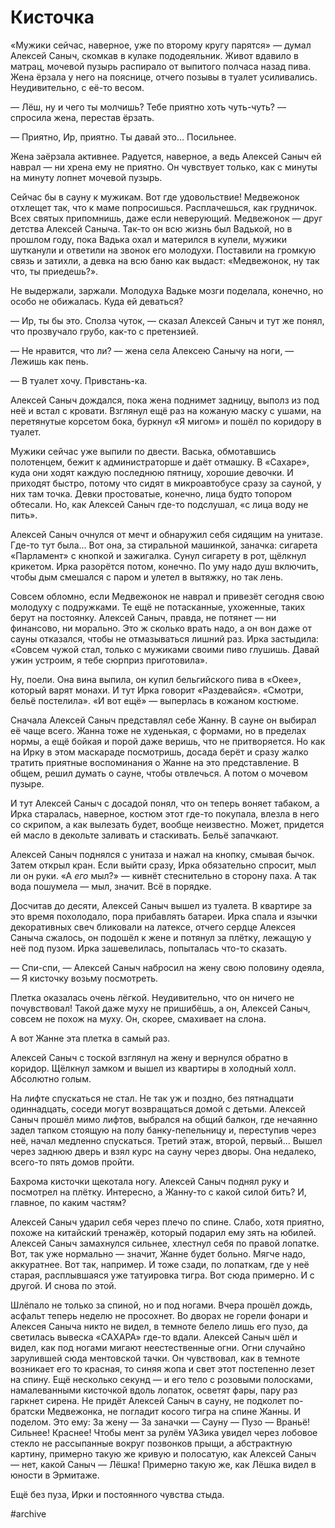 # Кисточка
«Мужики сейчас, наверное, уже по второму кругу парятся» — думал Алексей Саныч, скомкав в кулаке пододеяльник. Живот вдавило в матрац, мочевой пузырь распирало от выпитого полчаса назад пива. Жена ёрзала у него на пояснице, отчего позывы в туалет усиливались. Неудивительно, с её-то весом.

— Лёш, ну и чего ты молчишь? Тебе приятно хоть чуть-чуть? — спросила жена, перестав ёрзать.

— Приятно, Ир, приятно. Ты давай это… Посильнее.

Жена заёрзала активнее. Радуется, наверное, а ведь Алексей Саныч ей наврал — ни хрена ему не приятно. Он чувствует только, как с минуты на минуту лопнет мочевой пузырь.

Сейчас бы в сауну к мужикам. Вот где удовольствие! Медвежонок отхлещет так, что к маме попросишься. Расплачешься, как грудничок. Всех святых припомнишь, даже если неверующий. Медвежонок — друг детства Алексей Саныча. Так-то он всю жизнь был Вадькой, но в прошлом году, пока Вадька охал и матерился в купели, мужики шутканули и ответили на звонок его молодухи. Поставили на громкую связь и затихли, а девка на всю баню как выдаст: «Медвежонок, ну так что, ты приедешь?».

Не выдержали, заржали. Молодуха Вадьке мозги поделала, конечно, но особо не обижалась. Куда ей деваться?

— Ир, ты бы это. Сполза чуток, — сказал Алексей Саныч и тут же понял, что прозвучало грубо, как-то с претензией. 

— Не нравится, что ли? — жена села Алексею Санычу на ноги, — Лежишь как пень.

— В туалет хочу. Привстань-ка.

Алексей Саныч дождался, пока жена поднимет задницу, выполз из под неё и встал с кровати. Взглянул ещё раз на кожаную маску с ушами, на перетянутые корсетом бока, буркнул «Я мигом» и пошёл по коридору в туалет.

Мужики сейчас уже выпили по двести. Васька, обмотавшись полотенцем, бежит к администраторше и даёт отмашку. В «Сахаре», куда они ходят каждую последнюю пятницу, хорошие девочки. И приходят быстро, потому что сидят в микроавтобусе сразу за сауной, у них там точка. Девки простоватые, конечно, лица будто топором обтесали. Но, как Алексей Саныч где-то подслушал, «с лица воду не пить».

Алексей Саныч очнулся от мечт и обнаружил себя сидящим на унитазе. Где-то тут была... Вот она, за стиральной машинкой, заначка: сигарета «Парламент» с кнопкой и зажигалка. Сунул сигарету в рот, щёлкнул крикетом. Ирка разорётся потом, конечно. По уму надо душ включить, чтобы дым смешался с паром и улетел в вытяжку, но так лень.

Совсем обломно, если Медвежонок не наврал и привезёт сегодня свою молодуху с подружками. Те ещё не потасканные, ухоженные, таких берут на постоянку. Алексей Саныч, правда, не потянет — ни финансово, ни морально. Это ж сколько врать надо, а он вон даже от сауны отказался, чтобы не отмазываться лишний раз. Ирка застыдила: «Совсем чужой стал, только с мужиками своими пиво глушишь. Давай ужин устроим, я тебе сюрприз приготовила».

Ну, поели. Она вина выпила, он купил бельгийского пива в «Окее», который варят монахи. И тут Ирка говорит «Раздевайся». «Смотри, бельё постелила». «И вот ещё» — выперлась в кожаном костюме.

Сначала Алексей Саныч представлял себе Жанну. В сауне он выбирал её чаще всего. Жанна тоже не худенькая, с формами, но в пределах нормы, а ещё бойкая и порой даже веришь, что не притворяется. Но как на Ирку в этом маскараде посмотришь, досада берёт и сразу жалко тратить приятные воспоминания о Жанне на это представление. В общем, решил думать о сауне, чтобы отвлечься. А потом о мочевом пузыре.

И тут Алексей Саныч с досадой понял, что он теперь воняет табаком, а Ирка старалась, наверное, костюм этот где-то покупала, влезла в него со скрипом, а как вылезать будет, вообще неизвестно. Может, придется ей масло в декольте заливать и стаскивать. Бельё запачкают.

Алексей Саныч поднялся с унитаза и нажал на кнопку, смывая бычок. Затем открыл кран. Если выйти сразу, Ирка обязательно спросит, мыл ли он руки. «А _его_ мыл?» — кивнёт стеснительно в сторону паха. А так вода пошумела — мыл, значит. Всё в порядке.

Досчитав до десяти, Алексей Саныч вышел из туалета. В квартире за это время похолодало, пора прибавлять батареи. Ирка спала и язычки декоративных свеч бликовали на латексе, отчего сердце Алексея Саныча сжалось, он подошёл к жене и потянул за плётку, лежащую у неё под пузом. Ирка зашевелилась, попыталась что-то сказать.

— Спи-спи, — Алексей Саныч набросил на жену свою половину одеяла, — Я кисточку возьму посмотреть.

Плетка оказалась очень лёгкой. Неудивительно, что он ничего не почувствовал! Такой даже муху не пришибёшь, а он, Алексей Саныч, совсем не похож на муху. Он, скорее, смахивает на слона.

А вот Жанне эта плетка в самый раз.

Алексей Саныч с тоской взглянул на жену и вернулся обратно в коридор. Щёлкнул замком и вышел из квартиры в холодный холл. Абсолютно голым.

На лифте спускаться не стал. Не так уж и поздно, без пятнадцати одиннадцать, соседи могут возвращаться домой с детьми. Алексей Саныч прошёл мимо лифтов, выбрался на общий балкон, где нечаянно задел тапком стоящую на полу банку-пепельницу и, переступив через неё, начал медленно спускаться. Третий этаж, второй, первый... Вышел через заднюю дверь и взял курс на сауну через дворы. Она недалеко, всего-то пять домов пройти.

Бахрома кисточки щекотала ногу. Алексей Саныч поднял руку и посмотрел на плётку. Интересно, а Жанну-то с какой силой бить? И, главное, по каким частям? 

Алексей Саныч ударил себя через плечо по спине. Слабо, хотя приятно, похоже на китайский тренажёр, который подарил ему зять на юбилей. Алексей Саныч замахнулся сильнее, хлестнул себя по правой лопатке. Вот, так уже нормально — значит, Жанне будет больно. Мягче надо, аккуратнее. Вот так, например. И тоже сзади, по лопаткам, где у неё старая, расплывшаяся уже татуировка тигра. Вот сюда примерно. И с другой. И снова по этой.

Шлёпало не только за спиной, но и под ногами. Вчера прошёл дождь, асфальт теперь неделю не просохнет. Во дворах не горели фонари и Алексея Саныча никто не видел, в темноте белело лишь его пузо, да светилась вывеска «САХАРА» где-то вдали. Алексей Саныч шёл и видел, как под ногами мигают неестественные огни. Огни случайно зарулившей сюда ментовской тачки. Он чувствовал, как в темноте возникает его то красная, то синяя жопа и свет этот постепенно лезет на спину. Ещё несколько секунд — и его тело с розовыми полосками, намалеванными кисточкой вдоль лопаток, осветят фары, пару раз гаркнет сирена. Не придёт Алексей Саныч в сауну, не подколет по-братски Медвежонка, не погладит косого тигра на спине Жанны. И поделом. Это ему: За жену — За заначки — Сауну — Пузо — Враньё! Сильнее! Краснее! Чтобы мент за рулём УАЗика увидел через лобовое стекло не рассыпанные вокруг позвонков прыщи, а абстрактную картину, примерно такую же кривую и полосатую, как Алексей Саныч — нет, какой Саныч — Лёшка! Примерно такую же, как Лёшка видел в юности в Эрмитаже.

Ещё без пуза, Ирки и постоянного чувства стыда.

#archive